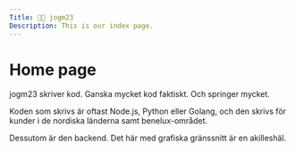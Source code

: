 ```yaml
---
Title: 👨‍💻 jogm23
Description: This is our index page.
---
```


Home page
==========================

jogm23 skriver kod. Ganska mycket kod faktiskt. Och springer mycket.

Koden som skrivs är oftast Node.js, Python eller Golang, och den skrivs för kunder i de nordiska länderna samt benelux-området.

Dessutom är den backend. Det här med grafiska gränssnitt är en akilleshäl.
